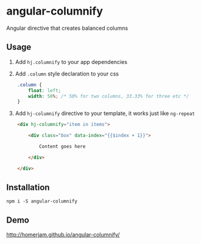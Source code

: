 # angular-columnify

Angular directive that creates balanced columns


## Usage

1. Add `hj.columnify` to your app dependencies

2. Add `.column` style declaration to your css

```css
    .column {
        float: left;
        width: 50%; /* 50% for two columns, 33.33% for three etc */
    }
```

3. Add `hj-columnify` directive to your template, it works just like `ng-repeat`

```html
    <div hj-columnify="item in items">

        <div class="box" data-index="{{$index + 1}}">

            Content goes here

        </div>

    </div>
```

## Installation

`npm i -S angular-columnify`


## Demo

http://homerjam.github.io/angular-columnify/